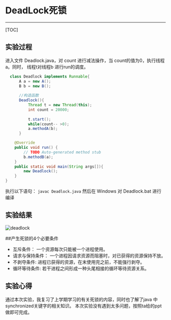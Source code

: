 # DeadLock死锁


------

[TOC]

## 实验过程


进入文件 Deadlock.java，对 count 进行减法操作，当 count的值为0，执行线程a。同时， 线程t对线程b 进行run的调度。


```java
  class Deadlock implements Runnable{
	  A a = new A();
	  B b = new B();
	  
	  //构造函数
	  Deadlock(){
		  Thread t = new Thread(this);
		  int count = 20000;
		  
		  t.start();
		  while(count-- >0);
		  a.methodA(b); 		  
	  }

	@Override
	public void run() {
		// TODO Auto-generated method stub
		b.methodB(a);
	}
	public static void main(String args[]){
		new Deadlock();
	}
}
```

执行以下语句：
`javac Deadlock.java`
然后在 Windows 对 Deadlock.bat 进行编译





## 实验结果

![deadlock](http://ww1.sinaimg.cn/large/e3bf9b05gw1f9n0hmtclmj20bf0bejt2.jpg)




##产生死锁的4个必要条件
 

* 互斥条件：  一个资源每次只能被一个进程使用。
* 请求与保持条件：  一个进程因请求资源而阻塞时，对已获得的资源保持不放。
* 不剥夺条件:  进程已获得的资源，在末使用完之前，不能强行剥夺。
* 循环等待条件:  若干进程之间形成一种头尾相接的循环等待资源关系。



## 实验心得

通过本次实验，我复习了上学期学习的有关死锁的内容，同时也了解了java 中synchronized关键字的相关知识。
本次实验没有遇到太多问题，按照ta给的ppt做即可完成。



